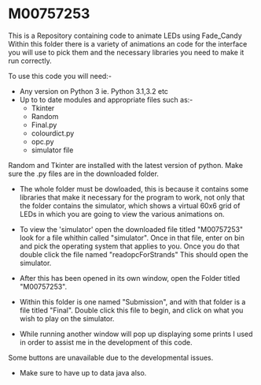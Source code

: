 # M00757253
This is a Repository containing code to animate LEDs using Fade_Candy
Within this folder there is a variety of animations an code for the interface you will use to pick them and the necessary libraries you need to make it run correctly. 

To use this code you will need:-
- Any version on Python 3 ie. Python 3.1,3.2 etc 
- Up to to date modules and appropriate files such as:-
    - Tkinter 
    - Random
    - Final.py
    - colourdict.py
    - opc.py
    - simulator file


Random and Tkinter are installed with the latest version of python.
Make sure the .py files are in the downloaded folder.

- The whole folder must be dowloaded, this is because it contains some libraries that make it necessary for the program to work, not only that the folder contains the simulator,
which shows a virtual 60x6 grid of LEDs in which you are going to view the various animations on. 
- To view the 'simulator' open the downloaded file titled "M00757253" look for a file whithin called "simulator". Once in that file, enter on bin and pick the operating system that applies to you. Once you do that double click the file named "readopcForStrands" This should open the simulator.
- After this has been opened in its own window, open the Folder titled "M00757253".
- Within this folder is one named "Submission", and with that folder is a file titled "Final". Double click this file to begin, and click on what you wish to play on the simulator.

- While running another window will pop up displaying some prints I used in order to assist me in the development of this code.

Some buttons are unavailable due to the developmental issues.
- Make sure to have up to data java also.
